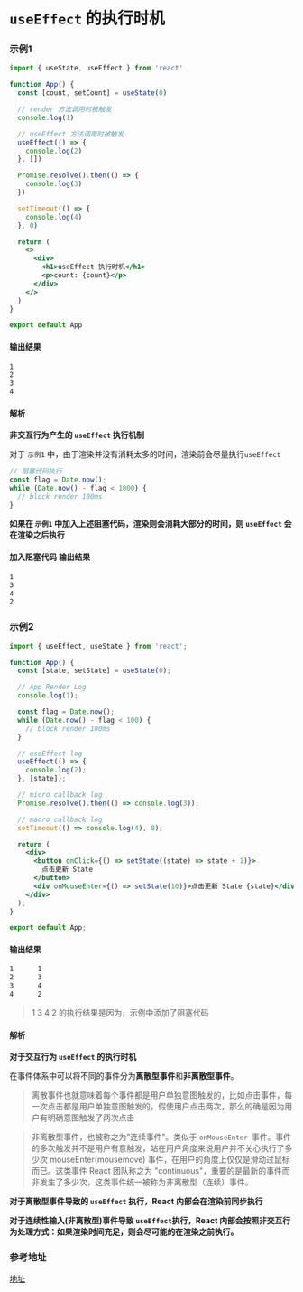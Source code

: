 #  `useEffect` 的执行时机

###  示例1

```jsx
import { useState, useEffect } from 'react'

function App() {
  const [count, setCount] = useState(0)

  // render 方法调用时被触发
  console.log(1)

  // useEffect 方法调用时被触发
  useEffect(() => {
    console.log(2)
  }, [])

  Promise.resolve().then(() => {
    console.log(3)
  })

  setTimeout(() => {
    console.log(4)
  }, 0)

  return (
    <>
      <div>
        <h1>useEffect 执行时机</h1>
        <p>count: {count}</p>
      </div>
    </>
  )
}

export default App

```

####  输出结果

```tex
1
2
3
4
```

####  解析

**非交互行为产生的 `useEffect` 执行机制**

对于 `示例1` 中，由于渲染并没有消耗太多的时间，渲染前会尽量执行`useEffect`

```js
// 阻塞代码执行
const flag = Date.now();
while (Date.now() - flag < 1000) {
  // block render 100ms
}
```

**如果在 `示例1` 中加入上述阻塞代码，渲染则会消耗大部分的时间，则 `useEffect` 会在渲染之后执行**

####  加入阻塞代码 输出结果

```tex
1
3
4
2
```

###  示例2

```jsx
import { useEffect, useState } from 'react';

function App() {
  const [state, setState] = useState(0);

  // App Render Log
  console.log(1);

  const flag = Date.now();
  while (Date.now() - flag < 100) {
    // block render 100ms
  }

  // useEffect log
  useEffect(() => {
    console.log(2);
  }, [state]);

  // micro callback log
  Promise.resolve().then(() => console.log(3));

  // macro callback log
  setTimeout(() => console.log(4), 0);

  return (
    <div>
      <button onClick={() => setState((state) => state + 1)}>
        点击更新 State
      </button>
      <div onMouseEnter={() => setState(10)}>点击更新 State {state}</div>
    </div>
  );
}

export default App;
```

####   输出结果

```tex
1      1
2      3
3      4
4      2
```

> 1 3 4 2 的执行结果是因为，示例中添加了阻塞代码

####  解析

**对于交互行为 `useEffect` 的执行时机**

在事件体系中可以将不同的事件分为**离散型事件**和**非离散型事件**。

> 离散事件也就意味着每个事件都是用户单独意图触发的，比如点击事件，每一次点击都是用户单独意图触发的，假使用户点击两次，那么的确是因为用户有明确意图触发了两次点击	

> 非离散型事件，也被称之为"连续事件"。类似于 `onMouseEnter `事件。事件的多次触发并不是用户有意触发，站在用户角度来说用户并不关心执行了多少次 mouseEnter(mousemove) 事件，在用户的角度上仅仅是滑动过鼠标而已。这类事件 React 团队称之为 "continuous"，重要的是最新的事件而非发生了多少次，这类事件统一被称为非离散型（连续）事件。	

**对于离散型事件导致的 `useEffect` 执行，React 内部会在渲染前同步执行**

**对于连续性输入(非离散型)事件导致 `useEffect`执行，React 内部会按照非交互行为处理方式：如果渲染时间充足，则会尽可能的在渲染之前执行。**



###  参考地址

[地址](https://cloud.tencent.com/developer/article/2418672)